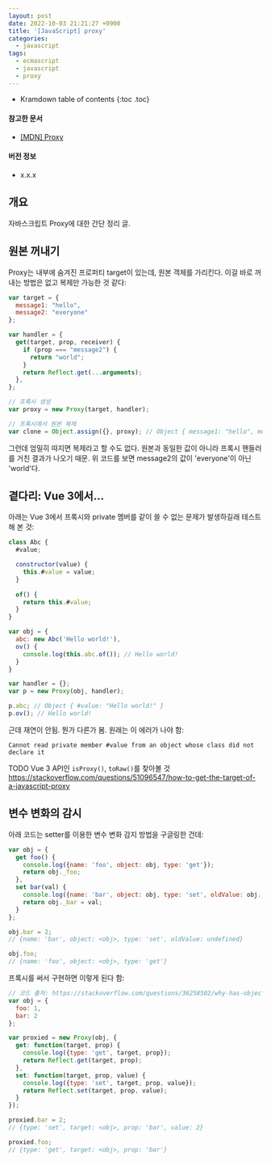 ```yaml
---
layout: post
date: 2022-10-03 21:21:27 +0900
title: '[JavaScript] proxy'
categories:
  - javascript
tags:
  - ecmascript
  - javascript
  - proxy
---
```


* Kramdown table of contents
{:toc .toc}

#### 참고한 문서

- [\[MDN\] Proxy](https://developer.mozilla.org/en-US/docs/Web/JavaScript/Reference/Global_Objects/Proxy)

#### 버전 정보

- x.x.x


## 개요

자바스크립트 Proxy에 대한 간단 정리 글.


## 원본 꺼내기

Proxy는 내부에 숨겨진 프로퍼티 target이 있는데, 원본 객체를 가리킨다. 이걸 바로 꺼내는 방법은 없고 복제만 가능한 것 같다:

```js
var target = {
  message1: "hello",
  message2: "everyone"
};

var handler = {
  get(target, prop, receiver) {
    if (prop === "message2") {
      return "world";
    }
    return Reflect.get(...arguments);
  },
};

// 프록시 생성
var proxy = new Proxy(target, handler);

// 프록시에서 원본 복제
var clone = Object.assign({}, proxy); // Object { message1: "hello", message2: "world" }
```

그런데 엄밀히 따지면 복제라고 할 수도 없다. 원본과 동일한 값이 아니라 프록시 핸들러를 거친 결과가 나오기 때문. 위 코드를 보면 message2의 값이 'everyone'이 아닌 'world'다.


## 곁다리: Vue 3에서...

아래는 Vue 3에서 프록시와 private 멤버를 같이 쓸 수 없는 문제가 발생하길래 테스트해 본 것:

```js
class Abc {
  #value;

  constructor(value) {
    this.#value = value;
  }
  
  of() {
    return this.#value;
  }
}

var obj = {
  abc: new Abc('Hello world!'),
  ov() {
    console.log(this.abc.of()); // Hello world!
  }
}

var handler = {};
var p = new Proxy(obj, handler);

p.abc; // Object { #value: "Hello world!" }
p.ov(); // Hello world!
```

근데 재연이 안됨. 뭔가 다른가 봄. 원래는 이 에러가 나야 함:

```
Cannot read private member #value from an object whose class did not declare it
```

TODO Vue 3 API인 `isProxy()`, `toRaw()`를 찾아볼 것  
https://stackoverflow.com/questions/51096547/how-to-get-the-target-of-a-javascript-proxy


## 변수 변화의 감시

아래 코드는 setter를 이용한 변수 변화 감지 방법을 구글링한 건데:

```js
var obj = {
  get foo() {
    console.log({name: 'foo', object: obj, type: 'get'});
    return obj._foo;
  },
  set bar(val) {
    console.log({name: 'bar', object: obj, type: 'set', oldValue: obj._bar});
    return obj._bar = val;
  }
};

obj.bar = 2;
// {name: 'bar', object: <obj>, type: 'set', oldValue: undefined}

obj.foo;
// {name: 'foo', object: <obj>, type: 'get'}
```

프록시를 써서 구현하면 이렇게 된다 함:

```js
// 코드 출처: https://stackoverflow.com/questions/36258502/why-has-object-observe-been-deprecated
var obj = {
  foo: 1,
  bar: 2
};

var proxied = new Proxy(obj, {
  get: function(target, prop) {
    console.log({type: 'get', target, prop});
    return Reflect.get(target, prop);
  },
  set: function(target, prop, value) {
    console.log({type: 'set', target, prop, value});
    return Reflect.set(target, prop, value);
  }
});

proxied.bar = 2;
// {type: 'set', target: <obj>, prop: 'bar', value: 2}

proxied.foo;
// {type: 'get', target: <obj>, prop: 'bar'}
```
